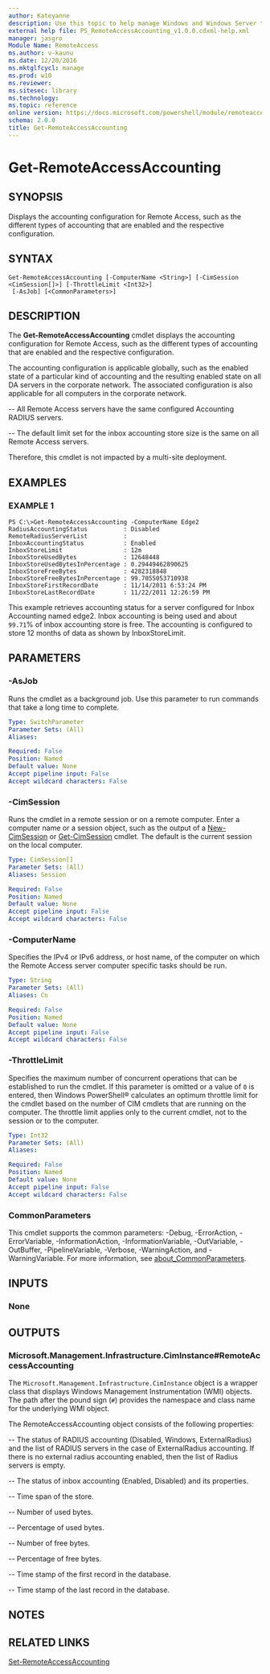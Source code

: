 ```yaml
---
author: Kateyanne
description: Use this topic to help manage Windows and Windows Server technologies with Windows PowerShell.
external help file: PS_RemoteAccessAccounting_v1.0.0.cdxml-help.xml
manager: jasgro
Module Name: RemoteAccess
ms.author: v-kaunu
ms.date: 12/20/2016
ms.mktglfcycl: manage
ms.prod: w10
ms.reviewer: 
ms.sitesec: library
ms.technology: 
ms.topic: reference
online version: https://docs.microsoft.com/powershell/module/remoteaccess/get-remoteaccessaccounting?view=windowsserver2016-ps&wt.mc_id=ps-gethelp
schema: 2.0.0
title: Get-RemoteAccessAccounting
---
```


# Get-RemoteAccessAccounting

## SYNOPSIS
Displays the accounting configuration for Remote Access, such as the different types of accounting that are enabled and the respective configuration.

## SYNTAX

```
Get-RemoteAccessAccounting [-ComputerName <String>] [-CimSession <CimSession[]>] [-ThrottleLimit <Int32>]
 [-AsJob] [<CommonParameters>]
```

## DESCRIPTION
The **Get-RemoteAccessAccounting** cmdlet displays the accounting configuration for Remote Access, such as the different types of accounting that are enabled and the respective configuration.

The accounting configuration is applicable globally, such as the enabled state of a particular kind of accounting and the resulting enabled state on all DA servers in the corporate network.
The associated configuration is also applicable for all computers in the corporate network. 

 -- All Remote Access servers have the same configured Accounting RADIUS servers. 

 -- The default limit set for the inbox accounting store size is the same on all Remote Access servers.

Therefore, this cmdlet is not impacted by a multi-site deployment.

## EXAMPLES

### EXAMPLE 1
```
PS C:\>Get-RemoteAccessAccounting -ComputerName Edge2
RadiusAccountingStatus          : Disabled 
RemoteRadiusServerList          : 
InboxAccountingStatus           : Enabled 
InboxStoreLimit                 : 12m 
InboxStoreUsedBytes             : 12648448 
InboxStoreUsedBytesInPercentage : 0.29449462890625 
InboxStoreFreeBytes             : 4282318848 
InboxStoreFreeBytesInPercentage : 99.7055053710938 
InboxStoreFirstRecordDate       : 11/14/2011 6:53:24 PM 
InboxStoreLastRecordDate        : 11/22/2011 12:26:59 PM
```

This example retrieves accounting status for a server configured for Inbox Accounting named edge2.
Inbox accounting is being used and about `99.71`% of inbox accounting store is free.
The accounting is configured to store 12 months of data as shown by InboxStoreLimit.

## PARAMETERS

### -AsJob
Runs the cmdlet as a background job. Use this parameter to run commands that take a long time to complete.

```yaml
Type: SwitchParameter
Parameter Sets: (All)
Aliases: 

Required: False
Position: Named
Default value: None
Accept pipeline input: False
Accept wildcard characters: False
```

### -CimSession
Runs the cmdlet in a remote session or on a remote computer.
Enter a computer name or a session object, such as the output of a [New-CimSession](https://go.microsoft.com/fwlink/p/?LinkId=227967) or [Get-CimSession](https://go.microsoft.com/fwlink/p/?LinkId=227966) cmdlet.
The default is the current session on the local computer.

```yaml
Type: CimSession[]
Parameter Sets: (All)
Aliases: Session

Required: False
Position: Named
Default value: None
Accept pipeline input: False
Accept wildcard characters: False
```

### -ComputerName
Specifies the IPv4 or IPv6 address, or host name, of the computer on which the Remote Access server computer specific tasks should be run.

```yaml
Type: String
Parameter Sets: (All)
Aliases: Cn

Required: False
Position: Named
Default value: None
Accept pipeline input: False
Accept wildcard characters: False
```

### -ThrottleLimit
Specifies the maximum number of concurrent operations that can be established to run the cmdlet.
If this parameter is omitted or a value of `0` is entered, then Windows PowerShell® calculates an optimum throttle limit for the cmdlet based on the number of CIM cmdlets that are running on the computer.
The throttle limit applies only to the current cmdlet, not to the session or to the computer.

```yaml
Type: Int32
Parameter Sets: (All)
Aliases: 

Required: False
Position: Named
Default value: None
Accept pipeline input: False
Accept wildcard characters: False
```

### CommonParameters
This cmdlet supports the common parameters: -Debug, -ErrorAction, -ErrorVariable, -InformationAction, -InformationVariable, -OutVariable, -OutBuffer, -PipelineVariable, -Verbose, -WarningAction, and -WarningVariable. For more information, see [about_CommonParameters](https://go.microsoft.com/fwlink/?LinkID=113216).

## INPUTS

### None

## OUTPUTS

### Microsoft.Management.Infrastructure.CimInstance#RemoteAccessAccounting
The `Microsoft.Management.Infrastructure.CimInstance` object is a wrapper class that displays Windows Management Instrumentation (WMI) objects.
The path after the pound sign (`#`) provides the namespace and class name for the underlying WMI object.

The RemoteAccessAccounting object consists of the following properties: 

 -- The status of RADIUS accounting (Disabled, Windows, ExternalRadius) and the list of RADIUS servers in the case of ExternalRadius accounting.
If there is no external radius accounting enabled, then the list of Radius servers is empty. 

 -- The status of inbox accounting (Enabled, Disabled) and its properties. 

 -- Time span of the store. 

 -- Number of used bytes. 

 -- Percentage of used bytes. 

 -- Number of free bytes. 

 -- Percentage of free bytes. 

 -- Time stamp of the first record in the database. 

 -- Time stamp of the last record in the database.

## NOTES

## RELATED LINKS

[Set-RemoteAccessAccounting](./Set-RemoteAccessAccounting.md)

